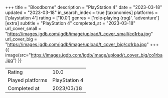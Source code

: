 +++
title = "Bloodborne"
description = "PlayStation 4"
date = "2023-03-18"
updated = "2023-03-18"
in_search_index = true
[taxonomies]
platforms = ['playstation 4']
rating = ['10.0']
genres = ['role-playing (rpg)', 'adventure']
[extra]
subtitle = "PlayStation 4"
completed_at = "2023-03-18"
url_cover_small = "https://images.igdb.com/igdb/image/upload/t_cover_small/co1rba.jpg"
url_cover_big = "https://images.igdb.com/igdb/image/upload/t_cover_big/co1rba.jpg"
+++
{{ image(src="https://images.igdb.com/igdb/image/upload/t_cover_big/co1rba.jpg") }}

|              |            |
| ------------ | ---------- |
| Rating       | 10.0 |
| Played platforms    | PlayStation 4 |
| Completed at | 2023/03/18 |

